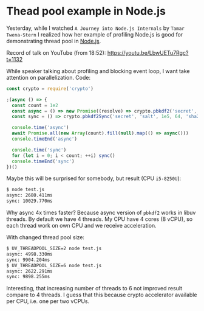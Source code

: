 # Thead pool example in Node.js

Yesterday, while I watched `A Journey into Node.js Internals` by `Tamar Twena-Stern` I realized how her example of profiling Node.js is good for demonstrating thread pool in [Node.js](https://nodejs.org/).

Record of talk on YouTube (from 18:52): https://youtu.be/LbwUETu7Rgc?t=1132

While speaker talking about profiling and blocking event loop, I want take attention on parallelization. Code:

```js
const crypto = require('crypto')

;(async () => {
  const count = 1e2
  const async = () => new Promise((resolve) => crypto.pbkdf2('secret', 'salt', 1e5, 64, 'sha256', () => resolve()))
  const sync = () => crypto.pbkdf2Sync('secret', 'salt', 1e5, 64, 'sha256')

  console.time('async')
  await Promise.all(new Array(count).fill(null).map(() => async()))
  console.timeEnd('async')

  console.time('sync')
  for (let i = 0; i < count; ++i) sync()
  console.timeEnd('sync')
})()
```

Maybe this will be surprised for somebody, but result (CPU `i5-8250U`):

```bash
$ node test.js
async: 2680.411ms
sync: 10029.770ms
```

Why async 4x times faster? Because async version of `pbkdf2` works in libuv threads. By default we have 4 threads. My CPU have 4 cores (8 vCPU), so each thread work on own CPU and we receive acceleration.

With changed thread pool size:

```bash
$ UV_THREADPOOL_SIZE=2 node test.js
async: 4998.330ms
sync: 9904.204ms
$ UV_THREADPOOL_SIZE=6 node test.js
async: 2622.291ms
sync: 9898.255ms
```

Interesting, that increasing number of threads to 6 not improved result compare to 4 threads. I guess that this because crypto accelerator available per CPU, i.e. one per two vCPUs.
